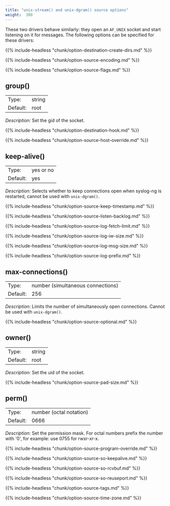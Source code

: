 ```yaml
---
title: "unix-stream() and unix-dgram() source options"
weight:  300
---
```

<!-- DISCLAIMER: This file is based on the syslog-ng Open Source Edition documentation https://github.com/balabit/syslog-ng-ose-guides/commit/2f4a52ee61d1ea9ad27cb4f3168b95408fddfdf2 and is used under the terms of The syslog-ng Open Source Edition Documentation License. The file has been modified by Axoflow. -->

These two drivers behave similarly: they open an `AF_UNIX` socket and start listening on it for messages. The following options can be specified for these drivers:

{{% include-headless "chunk/option-destination-create-dirs.md" %}}

{{% include-headless "chunk/option-source-encoding.md" %}}

{{% include-headless "chunk/option-source-flags.md" %}}


## group()

|          |        |
| -------- | ------ |
| Type:    | string |
| Default: | root   |

*Description:* Set the gid of the socket.


{{% include-headless "chunk/option-destination-hook.md" %}}

{{% include-headless "chunk/option-source-host-override.md" %}}


## keep-alive()

|          |           |
| -------- | --------- |
| Type:    | yes or no |
| Default: | yes       |

*Description:* Selects whether to keep connections open when syslog-ng is restarted, cannot be used with `unix-dgram()`.


{{% include-headless "chunk/option-source-keep-timestamp.md" %}}

{{% include-headless "chunk/option-source-listen-backlog.md" %}}

{{% include-headless "chunk/option-source-log-fetch-limit.md" %}}

{{% include-headless "chunk/option-source-log-iw-size.md" %}}

{{% include-headless "chunk/option-source-log-msg-size.md" %}}

{{% include-headless "chunk/option-source-log-prefix.md" %}}


## max-connections()

|          |                                   |
| -------- | --------------------------------- |
| Type:    | number (simultaneous connections) |
| Default: | 256                               |

*Description:* Limits the number of simultaneously open connections. Cannot be used with `unix-dgram()`.


{{% include-headless "chunk/option-source-optional.md" %}}


## owner()

|          |        |
| -------- | ------ |
| Type:    | string |
| Default: | root   |

*Description:* Set the uid of the socket.


{{% include-headless "chunk/option-source-pad-size.md" %}}


## perm()

|          |                         |
| -------- | ----------------------- |
| Type:    | number (octal notation) |
| Default: | 0666                    |

*Description:* Set the permission mask. For octal numbers prefix the number with '0', for example: use 0755 for rwxr-xr-x.


{{% include-headless "chunk/option-source-program-override.md" %}}

{{% include-headless "chunk/option-source-so-keepalive.md" %}}

{{% include-headless "chunk/option-source-so-rcvbuf.md" %}}

{{% include-headless "chunk/option-source-so-reuseport.md" %}}

{{% include-headless "chunk/option-source-tags.md" %}}

{{% include-headless "chunk/option-source-time-zone.md" %}}
